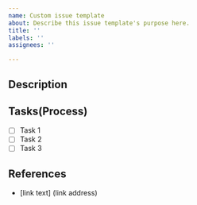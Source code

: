```yaml
---
name: Custom issue template
about: Describe this issue template's purpose here.
title: ''
labels: ''
assignees: ''

---
```


## Description

<!--
설명
-->

## Tasks(Process)

- [ ] Task 1
- [ ] Task 2
- [ ] Task 3

## References

- [link text] (link address)
